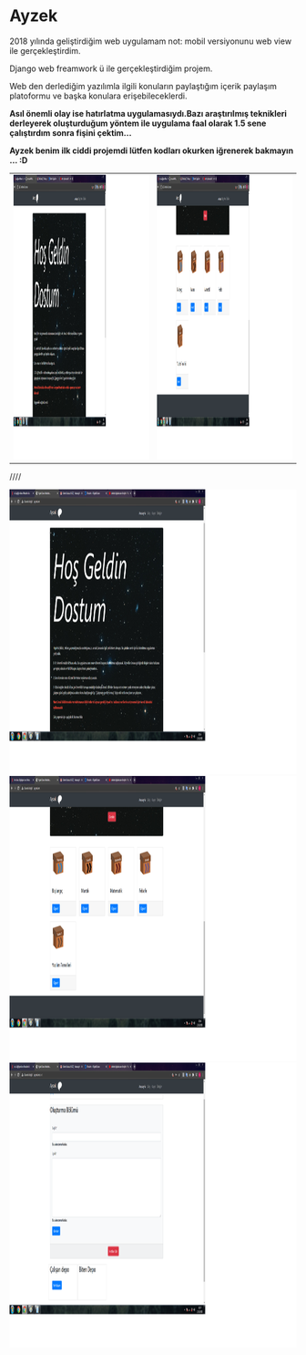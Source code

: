 # Ayzek
2018 yılında geliştirdiğim web uygulamam not: mobil versiyonunu web view ile gerçekleştirdim.


Django web freamwork ü ile gerçekleştirdiğim projem.

Web den derlediğim yazılımla ilgili konuların paylaştığım içerik paylaşım platoformu ve başka konulara erişebileceklerdi.

**Asıl önemli olay ise hatırlatma uygulamasıydı.Bazı araştırılmış teknikleri derleyerek oluşturduğum yöntem ile  uygulama faal olarak 1.5 sene çalıştırdım sonra fişini çektim...**

**Ayzek benim ilk ciddi projemdi lütfen kodları okurken iğrenerek bakmayın ... :D**




<table>
  <tr><td><img width="600" height="500" src="https://github.com/Karaca12/Ayzek/blob/main/images/ayzek1r.png"></td>
    <td><img width="600" height="500" src="https://github.com/Karaca12/Ayzek/blob/main/images/ayzek2r.png"></td>
  </tr>
</table>


////

<img width="600" height="500" src="https://github.com/Karaca12/Ayzek/blob/main/images/ayzek1r.png">
<img width="600" height="500" src="https://github.com/Karaca12/Ayzek/blob/main/images/ayzek2r.png">
<img width="600" height="500" src="https://github.com/Karaca12/Ayzek/blob/main/images/ayzek4.png">
